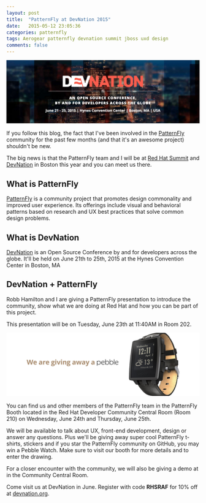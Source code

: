 ```yaml
---
layout: post
title:  "PatternFly at DevNation 2015"
date:   2015-05-12 23:05:36
categories: patternfly
tags: Aerogear patternfly devnation summit jboss uxd design
comments: false
---
```


![DevNation + PatternFly](/img/patternfly-devnation/devnation-patternfly.jpg)

If you follow this blog, the fact that I've been involved in the [PatternFly](https://www.patternfly.org) community for the past few months (and that it's an awesome project) shouldn't be new.

The big news is that the PatternFly team and I will be at [Red Hat Summit](http://www.redhat.com/summit) and [DevNation](http://www.devnation.org) in Boston this year and you can meet us there.

## What is PatternFly

[PatternFly](https://www.patternfly.org) is a community project that promotes design commonality and improved user experience. Its offerings include visual and behavioral patterns based on research and UX best practices that solve common design problems. 

## What is DevNation

[DevNation](http://www.devnation.org) is an Open Source Conference by and for developers across the globe. It'll be held on June 21th to 25th, 2015 at the Hynes Convention Center in Boston, MA

## DevNation + PatternFly

Robb Hamilton and I are giving a PatternFly presentation to introduce the community, show what we are doing at Red Hat and how you can be part of this project.

This presentation will be on Tuesday, June 23th at 11:40AM in Room 202.

![Pebble watch](/img/patternfly-devnation/pebble.jpg)

You can find us and other members of the PatternFly team in the PatternFly Booth located in the Red Hat Developer Community Central Room (Room 210) on Wednesday, June 24th and Thursday, June 25th.

We will be available to talk about UX, front-end development, design or answer any questions. Plus we'll be giving away super cool PatternFly t-shirts, stickers and if you star the PatternFly community on GitHub, you may win a Pebble Watch. Make sure to visit our booth for more details and to enter the drawing. 

For a closer encounter with the community, we will also be giving a demo at in the Community Central Room.

Come visit us at DevNation in June. Register with code **RHSRAF** for 10% off at [devnation.org](http://www.devnation.org).

